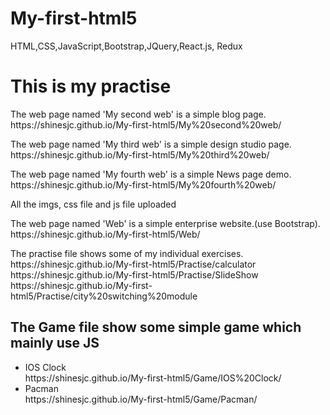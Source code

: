 # My-first-html5
HTML,CSS,JavaScript,Bootstrap,JQuery,React.js, Redux
<h1>This is my practise</h1>
<p>The web page named 'My second web' is a simple blog page.<br/>https://shinesjc.github.io/My-first-html5/My%20second%20web/</p>
<p>The web page named 'My third web' is a simple design studio page.<br/>https://shinesjc.github.io/My-first-html5/My%20third%20web/</p>
<p>The web page named 'My fourth web' is a simple News page demo.<br/>https://shinesjc.github.io/My-first-html5/My%20fourth%20web/</p>
<p>All the imgs, css file and js file uploaded</p>
<P>The web page named 'Web' is a simple enterprise website.(use Bootstrap).<br/>https://shinesjc.github.io/My-first-html5/Web/</p>
<p>The practise file shows some of my individual exercises.
  <br/>https://shinesjc.github.io/My-first-html5/Practise/calculator
  <br/>https://shinesjc.github.io/My-first-html5/Practise/SlideShow
  <br/>https://shinesjc.github.io/My-first-html5/Practise/city%20switching%20module</p>
<h2>The Game file show some simple game which mainly use JS</h2>
<ul>
  <li>IOS Clock<br/>https://shinesjc.github.io/My-first-html5/Game/IOS%20Clock/</li>
   <li>Pacman<br/>https://shinesjc.github.io/My-first-html5/Game/Pacman/</li>
</ul>
